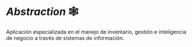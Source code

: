 # _Abstraction_ 🕸

Aplicación especializada en el manejo de inventario, gestión e inteligencia de negocio a través de sistemas de información. 
